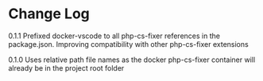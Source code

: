 # Change Log
0.1.1
	Prefixed docker-vscode to all php-cs-fixer references in the package.json. Improving compatibility with other php-cs-fixer extensions


0.1.0
	Uses relative path file names as the docker php-cs-fixer container will already be in the project root folder
